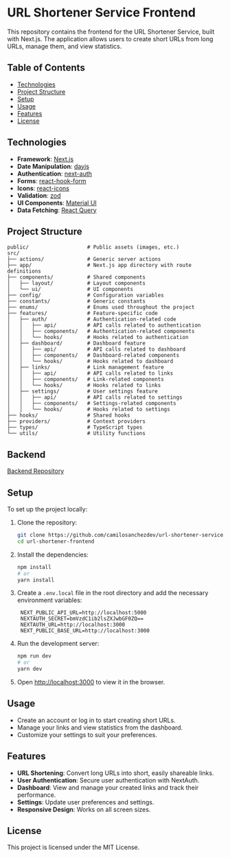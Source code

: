 

# URL Shortener Service Frontend

This repository contains the frontend for the URL Shortener Service, built with Next.js. The application allows users to create short URLs from long URLs, manage them, and view statistics.

## Table of Contents

- [Technologies](#technologies)
- [Project Structure](#project-structure)
- [Setup](#setup)
- [Usage](#usage)
- [Features](#features)
- [License](#license)

## Technologies

- **Framework**: [Next.js](https://nextjs.org/)
- **Date Manipulation**: [dayjs](https://day.js.org/)
- **Authentication**: [next-auth](https://next-auth.js.org/)
- **Forms**: [react-hook-form](https://react-hook-form.com/)
- **Icons**: [react-icons](https://react-icons.github.io/react-icons/)
- **Validation**: [zod](https://zod.dev/)
- **UI Components**: [Material UI](https://mui.com/)
- **Data Fetching**: [React Query](https://tanstack.com/query/latest)

## Project Structure

```plaintext
public/                   # Public assets (images, etc.)
src/
├── actions/              # Generic server actions
├── app/                  # Next.js app directory with route definitions
├── components/           # Shared components
│   ├── layout/           # Layout components
│   └── ui/               # UI components
├── config/               # Configuration variables
├── constants/            # Generic constants
├── enums/                # Enums used throughout the project
├── features/             # Feature-specific code
│   ├── auth/             # Authentication-related code
│   │   ├── api/          # API calls related to authentication
│   │   ├── components/   # Authentication-related components
│   │   └── hooks/        # Hooks related to authentication
│   ├── dashboard/        # Dashboard feature
│   │   ├── api/          # API calls related to dashboard
│   │   ├── components/   # Dashboard-related components
│   │   └── hooks/        # Hooks related to dashboard
│   ├── links/            # Link management feature
│   │   ├── api/          # API calls related to links
│   │   ├── components/   # Link-related components
│   │   └── hooks/        # Hooks related to links
│   ├── settings/         # User settings feature
│   │   ├── api/          # API calls related to settings
│   │   ├── components/   # Settings-related components
│   │   └── hooks/        # Hooks related to settings
├── hooks/                # Shared hooks
├── providers/            # Context providers
├── types/                # TypeScript types
└── utils/                # Utility functions
```
## Backend

[Backend Repository](https://github.com/camilosanchezdev/url-shortener-service-api)

## Setup

To set up the project locally:

1. Clone the repository:
   ```bash
   git clone https://github.com/camilosanchezdev/url-shortener-service.git
   cd url-shortener-frontend
   ```

2. Install the dependencies:
   ```bash
   npm install
   # or
   yarn install
   ```

3. Create a `.env.local` file in the root directory and add the necessary environment variables:
   ```env
    NEXT_PUBLIC_API_URL=http://localhost:5000
    NEXTAUTH_SECRET=bmVzdC1ib2lsZXJwbGF0ZQ==
    NEXTAUTH_URL=http://localhost:3000
    NEXT_PUBLIC_BASE_URL=http://localhost:3000
   ```

4. Run the development server:
   ```bash
   npm run dev
   # or
   yarn dev
   ```

5. Open [http://localhost:3000](http://localhost:3000) to view it in the browser.

## Usage

- Create an account or log in to start creating short URLs.
- Manage your links and view statistics from the dashboard.
- Customize your settings to suit your preferences.

## Features

- **URL Shortening**: Convert long URLs into short, easily shareable links.
- **User Authentication**: Secure user authentication with NextAuth.
- **Dashboard**: View and manage your created links and track their performance.
- **Settings**: Update user preferences and settings.
- **Responsive Design**: Works on all screen sizes.

## License

This project is licensed under the MIT License.

